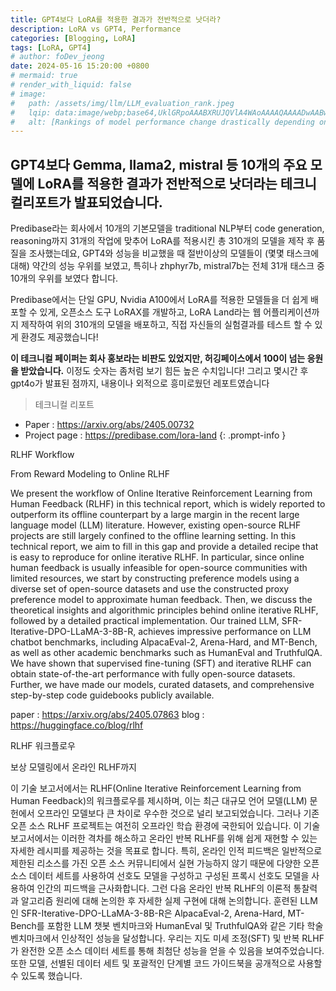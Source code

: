 ```yaml
---
title: GPT4보다 LoRA를 적용한 결과가 전반적으로 낫더라?
description: LoRA vs GPT4, Performance
categories: [Blogging, LoRA]
tags: [LoRA, GPT4]
# author: foDev_jeong
date: 2024-05-16 15:20:00 +0800
# mermaid: true
# render_with_liquid: false
# image:
#   path: /assets/img/llm/LLM_evaluation_rank.jpeg
#   lqip: data:image/webp;base64,UklGRpoAAABXRUJQVlA4WAoAAAAQAAAADwAABwAAQUxQSDIAAAARL0AmbZurmr57yyIiqE8oiG0bejIYEQTgqiDA9vqnsUSI6H+oAERp2HZ65qP/VIAWAFZQOCBCAAAA8AEAnQEqEAAIAAVAfCWkAALp8sF8rgRgAP7o9FDvMCkMde9PK7euH5M1m6VWoDXf2FkP3BqV0ZYbO6NA/VFIAAAA
#   alt: [Rankings of model performance change drastically depending on which LLM is used as the judge on KILT-NQ]
---
```



## GPT4보다 Gemma, llama2, mistral 등 10개의 주요 모델에 LoRA를 적용한 결과가 전반적으로 낫더라는 테크니컬리포트가 발표되었습니다. 

Predibase라는 회사에서 10개의 기본모델을 traditional NLP부터 code generation, reasoning까지 31개의 작업에 맞추어 LoRA를 적용시킨 총 310개의 모델을 제작 후 품질을 조사했는데요, GPT4와 성능을 비교했을 때 절반이상의 모델들이 (몇몇 태스크에 대해) 약간의 성능 우위를 보였고, 특히나 zhphyr7b, mistral7b는 전체 31개 태스크 중 10개의 우위를 보였다 합니다. 

Predibase에서는 단일 GPU, Nvidia A100에서 LoRA를 적용한 모델들을 더 쉽게 배포할 수 있게, 오픈소스 도구 LoRAX를 개발하고, LoRA Land라는 웹 어플리케이션까지 제작하여 위의 310개의 모델을 배포하고, 직접 자신들의 실험결과를 테스트 할 수 있게 환경도 제공했습니다!

**이 테크니컬 페이퍼는 회사 홍보라는 비판도 있었지만, 허깅페이스에서 100이 넘는 응원을 받았습니다.** 이정도 숫자는 좀처럼 보기 힘든 높은 수치입니다! 그리고 몇시간 후 gpt4o가 발표된 점까지, 내용이나 외적으로 흥미로웠던 레포트였습니다

> 테크니컬 리포트
- Paper : <https://arxiv.org/abs/2405.00732>
- Project page : <https://predibase.com/lora-land>
{: .prompt-info }



RLHF Workflow

From Reward Modeling to Online RLHF

We present the workflow of Online Iterative Reinforcement Learning from Human Feedback (RLHF) in this technical report, which is widely reported to outperform its offline counterpart by a large margin in the recent large language model (LLM) literature. However, existing open-source RLHF projects are still largely confined to the offline learning setting. In this technical report, we aim to fill in this gap and provide a detailed recipe that is easy to reproduce for online iterative RLHF. In particular, since online human feedback is usually infeasible for open-source communities with limited resources, we start by constructing preference models using a diverse set of open-source datasets and use the constructed proxy preference model to approximate human feedback. Then, we discuss the theoretical insights and algorithmic principles behind online iterative RLHF, followed by a detailed practical implementation. Our trained LLM, SFR-Iterative-DPO-LLaMA-3-8B-R, achieves impressive performance on LLM chatbot benchmarks, including AlpacaEval-2, Arena-Hard, and MT-Bench, as well as other academic benchmarks such as HumanEval and TruthfulQA. We have shown that supervised fine-tuning (SFT) and iterative RLHF can obtain state-of-the-art performance with fully open-source datasets. Further, we have made our models, curated datasets, and comprehensive step-by-step code guidebooks publicly available.


paper : <https://arxiv.org/abs/2405.07863>
blog : <https://huggingface.co/blog/rlhf>

RLHF 워크플로우

보상 모델링에서 온라인 RLHF까지

이 기술 보고서에서는 RLHF(Online Iterative Reinforcement Learning from Human Feedback)의 워크플로우를 제시하며, 이는 최근 대규모 언어 모델(LLM) 문헌에서 오프라인 모델보다 큰 차이로 우수한 것으로 널리 보고되었습니다. 그러나 기존 오픈 소스 RLHF 프로젝트는 여전히 오프라인 학습 환경에 국한되어 있습니다. 이 기술 보고서에서는 이러한 격차를 해소하고 온라인 반복 RLHF를 위해 쉽게 재현할 수 있는 자세한 레시피를 제공하는 것을 목표로 합니다. 특히, 온라인 인적 피드백은 일반적으로 제한된 리소스를 가진 오픈 소스 커뮤니티에서 실현 가능하지 않기 때문에 다양한 오픈 소스 데이터 세트를 사용하여 선호도 모델을 구성하고 구성된 프록시 선호도 모델을 사용하여 인간의 피드백을 근사화합니다. 그런 다음 온라인 반복 RLHF의 이론적 통찰력과 알고리즘 원리에 대해 논의한 후 자세한 실제 구현에 대해 논의합니다. 훈련된 LLM인 SFR-Iterative-DPO-LLaMA-3-8B-R은 AlpacaEval-2, Arena-Hard, MT-Bench를 포함한 LLM 챗봇 벤치마크와 HumanEval 및 TruthfulQA와 같은 기타 학술 벤치마크에서 인상적인 성능을 달성합니다. 우리는 지도 미세 조정(SFT) 및 반복 RLHF가 완전한 오픈 소스 데이터 세트를 통해 최첨단 성능을 얻을 수 있음을 보여주었습니다. 또한 모델, 선별된 데이터 세트 및 포괄적인 단계별 코드 가이드북을 공개적으로 사용할 수 있도록 했습니다.